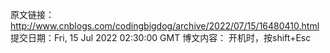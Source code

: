原文链接：http://www.cnblogs.com/codingbigdog/archive/2022/07/15/16480410.html
提交日期：Fri, 15 Jul 2022 02:30:00 GMT
博文内容：
开机时，按shift+Esc